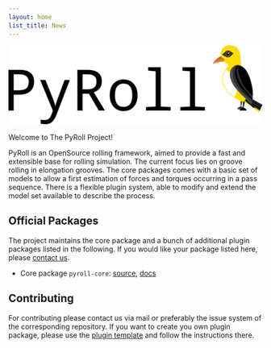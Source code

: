 ```yaml
---
layout: home  
list_title: News
---
```


![PyRoll Banner](img/pyroll_banner.svg)

Welcome to The PyRoll Project!

PyRoll is an OpenSource rolling framework, aimed to provide a fast and extensible base for rolling simulation. The
current focus lies on groove rolling in elongation grooves. The core packages comes with a basic set of models to allow
a first estimation of forces and torques occurring in a pass sequence. There is a flexible plugin system, able to modify
and extend the model set available to describe the process.

## Official Packages

The project maintains the core package and a bunch of additional plugin packages listed in the following. If you would
like your package listed here, please [contact us](mailto:kalibrierzentrum@imf.tu-freiberg.de).

- Core package `pyroll-core`: [source](https://github.com/pyroll-project/pyroll-core), [docs](modules/pyroll-core/docs/index)

## Contributing

For contributing please contact us via mail or preferably the issue system of the corresponding repository. If you want
to create you own plugin package, please use
the [plugin template](https://github.com/pyroll-project/pyroll-plugin-template) and follow the instructions there.